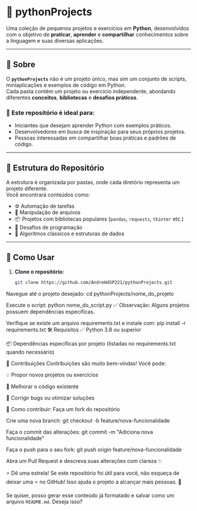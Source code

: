 # 🐍 pythonProjects

Uma coleção de pequenos projetos e exercícios em **Python**, desenvolvidos com o objetivo de **praticar**, **aprender** e **compartilhar** conhecimentos sobre a linguagem e suas diversas aplicações.

---

## 📌 Sobre

O **`pythonProjects`** não é um projeto único, mas sim um conjunto de scripts, miniaplicações e exemplos de código em Python.  
Cada pasta contém um projeto ou exercício independente, abordando diferentes **conceitos**, **bibliotecas** e **desafios práticos**.

### 👤 Este repositório é ideal para:

- Iniciantes que desejam aprender Python com exemplos práticos.
- Desenvolvedores em busca de inspiração para seus próprios projetos.
- Pessoas interessadas em compartilhar boas práticas e padrões de código.

---

## 📁 Estrutura do Repositório

A estrutura é organizada por pastas, onde cada diretório representa um projeto diferente.  
Você encontrará conteúdos como:

- ⚙️ Automação de tarefas  
- 📂 Manipulação de arquivos  
- 📦 Projetos com bibliotecas populares (`pandas`, `requests`, `tkinter` etc.)  
- 🧩 Desafios de programação  
- 🧠 Algoritmos clássicos e estruturas de dados

---

## 🚀 Como Usar

1. **Clone o repositório:**
   ```bash
   git clone https://github.com/AndreHdSP221/pythonProjects.git

Navegue até o projeto desejado:
cd pythonProjects/nome_do_projeto

Execute o script:
python nome_do_script.py
✅ Observação: Alguns projetos possuem dependências específicas.

Verifique se existe um arquivo requirements.txt e instale com:
pip install -r requirements.txt
🛠️ Requisitos
✅ Python 3.8 ou superior

📦 Dependências específicas por projeto (listadas no requirements.txt quando necessário)

🤝 Contribuições
Contribuições são muito bem-vindas! Você pode:

💡 Propor novos projetos ou exercícios

🔧 Melhorar o código existente

🐞 Corrigir bugs ou otimizar soluções

📌 Como contribuir:
Faça um fork do repositório

Crie uma nova branch:
git checkout -b feature/nova-funcionalidade

Faça o commit das alterações:
git commit -m "Adiciona nova funcionalidade"

Faça o push para o seu fork:
git push origin feature/nova-funcionalidade

Abra um Pull Request e descreva suas alterações com clareza ✨

⭐ Dê uma estrela!
Se este repositório foi útil para você, não esqueça de deixar uma ⭐ no GitHub!
Isso ajuda o projeto a alcançar mais pessoas. 🙌

Se quiser, posso gerar esse conteúdo já formatado e salvar como um arquivo `README.md`. Deseja isso?
